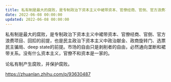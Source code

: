 ```yaml
---
title: 私有制是最大的腐败，是专制政治下资本主义中裙带资本、官僚经商、官倒、官方浪费项目、回扣的前提，也是民主政治下资本主义中政治献金、政…
date: 2022-06-08 00:00:00
updated: 2022-06-08 00:00:00
---
```


私有制是最大的腐败，是专制政治下资本主义中裙带资本、官僚经商、官倒、官方浪费项目、回扣的前提，也是民主政治下资本主义中政治献金、政商旋转门、选票民主骗局、deep state的前提。市场的自由只是剥削者的自由，必然通向垄断和裙带关系。没有什么资本主义，官僚不和资本是一家的。

论私有制产生腐败，并保护腐败。

https://zhuanlan.zhihu.com/p/93630487
